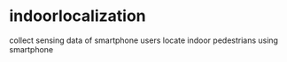 # indoorlocalization
collect sensing data of smartphone users
locate indoor pedestrians using smartphone
